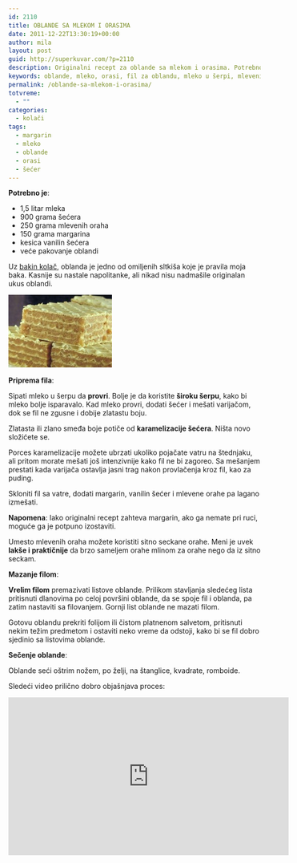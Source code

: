 ```yaml
---
id: 2110
title: OBLANDE SA MLEKOM I ORASIMA
date: 2011-12-22T13:30:19+00:00
author: mila
layout: post
guid: http://superkuvar.com/?p=2110
description: Originalni recept za oblande sa mlekom i orasima. Potrebno je mleko, šećer, orasi, pažljivo kuvanje na tihoj vatri i naravno jedno veće pakovanje oblandi
keywords: oblande, mleko, orasi, fil za oblandu, mleko u šerpi, mleveni orasi, seckani orasi, slatka oblanda, vanilin šećer, vanilica, oblande, ukusne oblande, mlečne oblande, šećerne oblande, oblande bez margarina, oblanda sa margarinom, vreli fil, oblanda fil, filovanje, listovi oblande, karamelizacija mleka
permalink: /oblande-sa-mlekom-i-orasima/
totvreme:
  - ""
categories:
  - kolači
tags:
  - margarin
  - mleko
  - oblande
  - orasi
  - šećer
---
```

**Potrebno je**:

  * 1,5 litar mleka
  * 900 grama šećera
  * 250 grama mlevenih oraha
  * 150 grama margarina
  * kesica vanilin šećera
  * veće pakovanje oblandi

Uz [bakin kolač](/bakin-kolac), oblanda je jedno od omiljenih sltkiša koje je pravila moja baka. Kasnije su nastale napolitanke, ali nikad nisu nadmašile originalan ukus oblandi.

![oblande](/wp-content/uploads/2011/12/mamina-oblanda-e1324559971864.jpg) 

**Priprema fila**: 

Sipati mleko u šerpu da **provri**. Bolje je da koristite **široku šerpu**, kako bi mleko bolje isparavalo. Kad mleko provri, dodati šećer i mešati varijačom, dok se fil ne zgusne i dobije zlatastu boju. 

Zlatasta ili zlano smeđa boje potiče od **karamelizacije šećera**. Ništa novo složićete se.

Porces karamelizacije možete ubrzati ukoliko pojačate vatru na štednjaku, ali pritom morate mešati još intenzivnije kako fil ne bi zagoreo. Sa mešanjem prestati kada varijača ostavlja jasni trag nakon provlačenja kroz fil, kao za puding.

Skloniti fil sa vatre, dodati margarin, vanilin šećer i mlevene orahe pa lagano izmešati.

**Napomena**: Iako originalni recept zahteva margarin, ako ga nemate pri ruci, moguće ga je potpuno izostaviti. 

Umesto mlevenih oraha možete koristiti sitno seckane orahe. Meni je uvek **lakše i praktičnije** da brzo sameljem orahe mlinom za orahe nego da iz sitno seckam.

**Mazanje filom**:

**Vrelim filom** premazivati listove oblande. Prilikom stavljanja sledećeg lista pritisnuti dlanovima po celoj površini oblande, da se spoje fil i oblanda, pa zatim nastaviti sa filovanjem. Gornji list oblande ne mazati filom.

Gotovu oblandu prekriti folijom ili čistom platnenom salvetom, pritisnuti nekim težim predmetom i ostaviti neko vreme da odstoji, kako bi se fil dobro sjedinio sa listovima oblande.

**Sečenje oblande**:

Oblande seći oštrim nožem, po želji, na štanglice, kvadrate, romboide.

Sledeći video prilično dobro objašnjava proces:

<div class="iframe-container">
<iframe width="560" height="315" src="https://www.youtube-nocookie.com/embed/ZyUUBDQOrOs" frameborder="0" allow="accelerometer; autoplay; encrypted-media; gyroscope; picture-in-picture" allowfullscreen></iframe>
</div>
